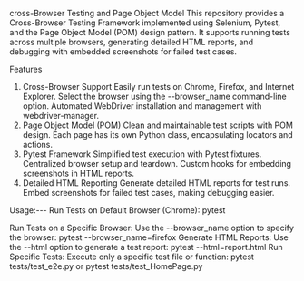 cross-Browser Testing and Page Object Model
This repository provides a Cross-Browser Testing Framework implemented using Selenium, Pytest, and the Page Object Model (POM) design pattern. It supports running tests across multiple browsers, generating detailed HTML reports, and debugging with embedded screenshots for failed test cases.

Features
1. Cross-Browser Support
Easily run tests on Chrome, Firefox, and Internet Explorer.
Select the browser using the --browser_name command-line option.
Automated WebDriver installation and management with webdriver-manager.
2. Page Object Model (POM)
Clean and maintainable test scripts with POM design.
Each page has its own Python class, encapsulating locators and actions.
3. Pytest Framework
Simplified test execution with Pytest fixtures.
Centralized browser setup and teardown.
Custom hooks for embedding screenshots in HTML reports.
4. Detailed HTML Reporting
Generate detailed HTML reports for test runs.
Embed screenshots for failed test cases, making debugging easier.

Usage:---
Run Tests on Default Browser (Chrome):
pytest

Run Tests on a Specific Browser: Use the --browser_name option to specify the browser:
pytest --browser_name=firefox
Generate HTML Reports: Use the --html option to generate a test report:
pytest --html=report.html
Run Specific Tests: Execute only a specific test file or function:
pytest tests/test_e2e.py
or
pytest tests/test_HomePage.py
